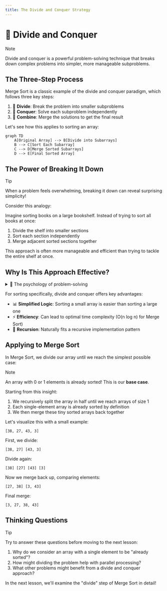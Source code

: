 ```yaml
---
title: The Divide and Conquer Strategy
---
```


# 🔄 Divide and Conquer

> [!NOTE]
> Divide and conquer is a powerful problem-solving technique that breaks down complex problems into simpler, more manageable subproblems.

## The Three-Step Process

Merge Sort is a classic example of the divide and conquer paradigm, which follows three key steps:

1. 📌 **Divide**: Break the problem into smaller subproblems
2. 🧩 **Conquer**: Solve each subproblem independently
3. 🔄 **Combine**: Merge the solutions to get the final result

Let's see how this applies to sorting an array:

```mermaid
graph TD
    A[Original Array] --> B[Divide into Subarrays]
    B --> C[Sort Each Subarray]
    C --> D[Merge Sorted Subarrays]
    D --> E[Final Sorted Array]
```

## The Power of Breaking It Down

> [!TIP]
> When a problem feels overwhelming, breaking it down can reveal surprising simplicity!

Consider this analogy:

Imagine sorting books on a large bookshelf. Instead of trying to sort all books at once:

1. Divide the shelf into smaller sections
2. Sort each section independently
3. Merge adjacent sorted sections together

This approach is often more manageable and efficient than trying to tackle the entire shelf at once.

## Why Is This Approach Effective?

<details>
<summary>🧠 The psychology of problem-solving</summary>

Our brains are wired to handle smaller, focused tasks more effectively than large, complex ones. Divide and conquer leverages this natural tendency, making difficult problems more approachable.
</details>

For sorting specifically, divide and conquer offers key advantages:

- 📊 **Simplified Logic**: Sorting a small array is easier than sorting a large one
- ⚡ **Efficiency**: Can lead to optimal time complexity (O(n log n) for Merge Sort)
- 🔄 **Recursion**: Naturally fits a recursive implementation pattern

## Applying to Merge Sort

In Merge Sort, we divide our array until we reach the simplest possible case:

> [!NOTE]
> An array with 0 or 1 elements is already sorted! This is our **base case**.

Starting from this insight:

1. We recursively split the array in half until we reach arrays of size 1
2. Each single-element array is already sorted by definition
3. We then merge these tiny sorted arrays back together

Let's visualize this with a small example:

```
[38, 27, 43, 3]
```

First, we divide:
```
[38, 27] [43, 3]
```

Divide again:
```
[38] [27] [43] [3]
```

Now we merge back up, comparing elements:
```
[27, 38] [3, 43]
```

Final merge:
```
[3, 27, 38, 43]
```

## Thinking Questions

> [!TIP]
> Try to answer these questions before moving to the next lesson:

1. Why do we consider an array with a single element to be "already sorted"?
2. How might dividing the problem help with parallel processing?
3. What other problems might benefit from a divide and conquer approach?

In the next lesson, we'll examine the "divide" step of Merge Sort in detail! 